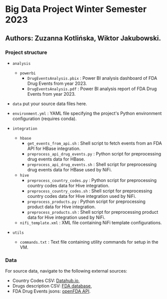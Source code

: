 # Big Data Project Winter Semester 2023

## Authors: Zuzanna Kotlińska, Wiktor Jakubowski.

### Project structure

- `analysis`
  - `powerbi`
    - `DrugEventsAnalysis.pbix` : Power BI analysis dashboard of FDA Drug Events from year 2023.
    - `DrugEventsAnalysis.pdf` : Power BI analysis report of FDA Drug Events from year 2023.

- `data`
  put your source data files here.

- `environment.yml` : YAML file specifying the project's Python environment configuration (requires conda).

- `integration`
  - `hbase`
    - `get_events_from_api.sh` : Shell script to fetch events from an FDA API for HBase integration.
    - `preprocess_api_drug_events.py` : Python script for preprocessing drug events data for HBase.
    - `preprocess_api_drug_events.sh` : Shell script for preprocessing drug events data for HBase used by NiFi.
  - `hive`
    - `preprocess_country_codes.py` : Python script for preprocessing country codes data for Hive integration.
    - `preprocess_country_codes.sh` : Shell script for preprocessing country codes data for Hive integration used by NiFi.
    - `preprocess_products.py` : Python script for preprocessing product data for Hive integration.
    - `preprocess_products.sh` : Shell script for preprocessing product data for Hive integration used by NiFi.
  - `nifi_template.xml` : XML file containing NiFi template configurations.

- `utils`
  - `commands.txt` : Text file containing utility commands for setup in the VM.

### Data

For source data, navigate to the following external sources:
* Country Codes CSV: [Datahub.io](https://datahub.io/core/country-list?fbclid=IwAR2oJH17RQzK0fugd627E39bDtDt-yHNuvyzm-E7aW_NcjbIziTqEyGE5D4),
* Drugs description CSV: [FDA database](https://open.fda.gov/apis/drug/drugsfda/download/),
* FDA Drug Events jsons: [openFDA API](https://open.fda.gov/apis/drug/event/).


